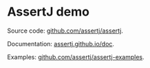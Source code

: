 # AssertJ demo

Source code: [github.com/assertj/assertj](https://github.com/assertj/assertj).

Documentation: [assertj.github.io/doc](https://assertj.github.io/doc).

Examples: [github.com/assertj/assertj-examples](https://github.com/assertj/assertj-examples).
